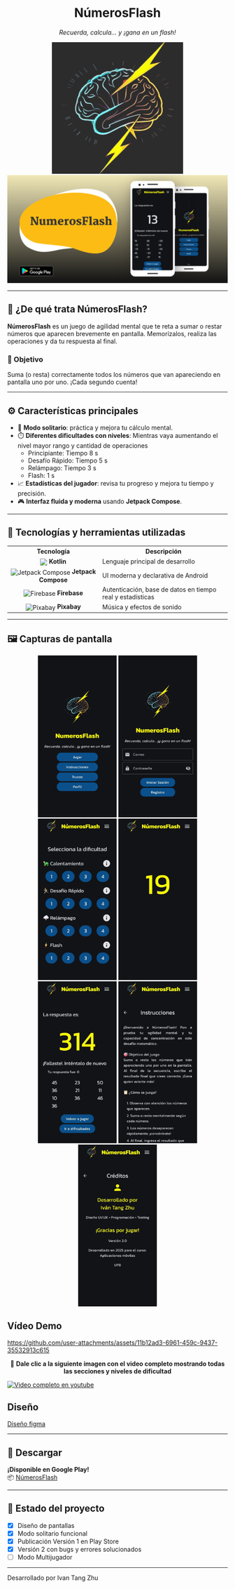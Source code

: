 
<h1 align="center">NúmerosFlash</h1>
<p align="center"> <em>Recuerda, calcula... y ¡gana en un flash!</em> </p>
<p align="center">
  <img src="app/src/main/ic_launcher-playstore.png" alt="Logo" width="300"/>
  <a href="https://play.google.com/store/apps/details?id=co.edu.upb.numerosflash">
    <img src="Capturas/Captura Grafico funciones.png" alt="Gráfico de funciones" width="1000"/>
  </a>
</p>

---

## 🧠 ¿De qué trata NúmerosFlash?

**NúmerosFlash** es un juego de agilidad mental que te reta a sumar o restar números que aparecen brevemente en pantalla. Memorízalos, realiza las operaciones y da tu respuesta al final.

### 🎯 Objetivo
Suma (o resta) correctamente todos los números que van apareciendo en pantalla uno por uno. ¡Cada segundo cuenta!

---

## ⚙️ Características principales

- 👤 **Modo solitario**: práctica y mejora tu cálculo mental.
- ⏱️ **Diferentes dificultades con niveles**: Mientras vaya aumentando el nivel mayor rango y cantidad de operaciones
  - Principiante: Tiempo 8 s
  - Desafío Rápido: Tiempo 5 s
  - Relámpago: Tiempo 3 s
  - Flash: 1 s
- 📈 **Estadísticas del jugador**: revisa tu progreso y mejora tu tiempo y precisión.
- 🎮 **Interfaz fluida y moderna** usando **Jetpack Compose**.

---

## 🧪 Tecnologías y herramientas utilizadas

<table>
  <tr>
    <th>Tecnología</th>
    <th>Descripción</th>
  </tr>
  <tr>
    <td align="center">
      <img align="center" src="https://cdn.jsdelivr.net/gh/devicons/devicon/icons/kotlin/kotlin-original.svg" width="40"/>
      <strong align="center">Kotlin</strong>
    </td>
    <td>Lenguaje principal de desarrollo</td>
  </tr>
  <tr>
    <td align="center">
      <img align="center" src="https://blogger.googleusercontent.com/img/b/R29vZ2xl/AVvXsEjC97Z8BResg5dlPqczsRCFhP6zewWX0X0e7fVPG-G7PuUZwwZVsi9OPoqJYkgqT2h0FI95SsmWzVEgpt8b8HAqFiIxZ98TFtY4lE0b8UrtVJ2HrJebRwl6C9DslsQDl9KnBIrdHS6LtkY/s1600/jetpack+compose+icon_RGB.png" width="40" alt="Jetpack Compose"/>
      <strong align="center">Jetpack Compose</strong>
    </td>
    <td>UI moderna y declarativa de Android</td>
  </tr>
  <tr>
    <td align="center">
      <img align="center" src="https://cdn.jsdelivr.net/gh/devicons/devicon/icons/firebase/firebase-plain.svg" width="40" alt="Firebase"/>
      <strong align="center">Firebase</strong>
    </td>
    <td>Autenticación, base de datos en tiempo real y estadísticas</td>
  </tr>
  <tr>
    <td align="center">
      <img align="center" src="https://cdn.worldvectorlogo.com/logos/pixabay.svg" width="40" alt="Pixabay"/>
      <strong align="center">Pixabay</strong>
    </td>
    <td>Música y efectos de sonido</td>
  </tr>
</table>

---

## 🖼️ Capturas de pantalla

<p align="center">
  <img src="Capturas/Capturas app (4).jpeg" width="180" alt="Pantalla de inicio"/>
  <img src="Capturas/Capturas app (6).jpeg" width="180" alt="Inicio de sesión"/>
  <img src="Capturas/Capturas app (2).jpeg" width="180" alt="Dificultad"/>
  <img src="Capturas/Capturas app (5).jpeg" width="180" alt="Juego"/>
  <img src="Capturas/Capturas app (1).jpeg" width="180" alt="Juego res"/>
  <img src="Capturas/Capturas app (3).jpeg" width="180" alt="Instrucciones"/>
  <img src="Capturas/Capturas app (7).jpeg" width="180" alt="Créditos"/>
</p>

## Vídeo Demo

https://github.com/user-attachments/assets/11b12ad3-6961-459c-9437-35532913c615

<p align="center">
    🔗 <strong>Dale clic a la siguiente imagen con el video completo mostrando todas las secciones y niveles de dificultad</strong>
</p>

[![Video completo en youtube](https://img.youtube.com/vi/fRjNzxN5e0M/0.jpg)](https://www.youtube.com/watch?v=fRjNzxN5e0M)


## Diseño

[Diseño figma](https://www.figma.com/design/QLWcmwfSmM4ncZ6VChTqNn/NumerosFlash?node-id=0-1&t=dF7cjJljrQM58co2-1)

---

## 📲 Descargar

**¡Disponible en Google Play!**  
📦 [NúmerosFlash](https://play.google.com/store/apps/details?id=co.edu.upb.numerosflash)

---

## 🚧 Estado del proyecto

- [x] Diseño de pantallas
- [x] Modo solitario funcional
- [x] Publicación Versión 1 en Play Store
- [x] Versión 2 con bugs y errores solucionados
- [ ] Modo Multijugador

---


Desarrollado por Ivan Tang Zhu

